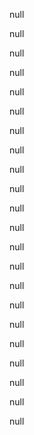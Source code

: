null

null

null

null

null

null

null

null

null

null

null

null

null

null

null

null

null

null

null

null

null

null

